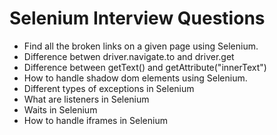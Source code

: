 # Selenium Interview Questions

* Find all the broken links on a given page using Selenium.
* Difference betwen driver.navigate.to and driver.get
* Difference between getText() and getAttribute("innerText")
* How to handle shadow dom elements using Selenium.
* Different types of exceptions in Selenium
* What are listeners in Selenium
* Waits in Selenium
* How to handle iframes in Selenium
